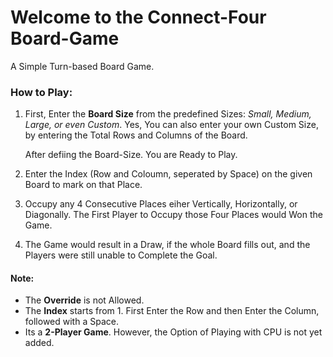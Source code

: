 # Welcome to the Connect-Four Board-Game
A Simple Turn-based Board Game. 

### How to Play: 

  1. First, Enter the **Board Size** from the predefined Sizes: _Small, Medium, Large, or even Custom_. 
     Yes, You can also enter your own Custom Size, by entering the Total Rows and Columns of the Board. 
     
     After defiing the Board-Size. You are Ready to Play. 
  
  2. Enter the Index (Row and Coloumn, seperated by Space) on the given Board to mark on that Place. 
   
  3. Occupy any 4 Consecutive Places eiher Vertically, Horizontally, or Diagonally. 
     The First Player to Occupy those Four Places would Won the Game. 

  4. The Game would result in a Draw, if the whole Board fills out, and the Players were still unable to Complete the Goal. 

#### Note:
  * The **Override** is not Allowed. 
  * The **Index** starts from 1. First Enter the Row and then Enter the Column, followed with a Space. 
  * Its a **2-Player Game**. However, the Option of Playing with CPU is not yet added. 
